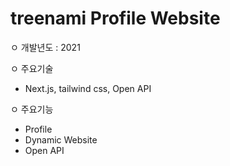 # treenami Profile Website
ㅇ 개발년도 : 2021

ㅇ 주요기술 
  - Next.js, tailwind css, Open API

ㅇ 주요기능
  - Profile 
  - Dynamic Website
  - Open API 

